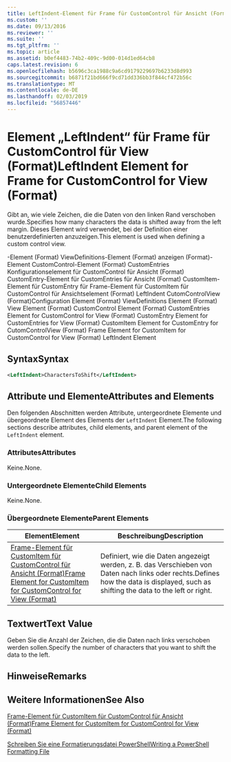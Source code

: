 ```yaml
---
title: LeftIndent-Element für Frame für CustomControl für Ansicht (Format) | Microsoft-Dokumentation
ms.custom: ''
ms.date: 09/13/2016
ms.reviewer: ''
ms.suite: ''
ms.tgt_pltfrm: ''
ms.topic: article
ms.assetid: b0ef4483-74b2-409c-9d00-014d1ed64cb8
caps.latest.revision: 6
ms.openlocfilehash: b5696c3ca1988c9a6cd9179229697b6233d8d993
ms.sourcegitcommit: b6871f21bd666f9cd71dd336bb3f844cf472b56c
ms.translationtype: MT
ms.contentlocale: de-DE
ms.lasthandoff: 02/03/2019
ms.locfileid: "56857446"
---
```

# <a name="leftindent-element-for-frame-for-customcontrol-for-view-format"></a><span data-ttu-id="3447e-102">Element „LeftIndent“ für Frame für CustomControl für View (Format)</span><span class="sxs-lookup"><span data-stu-id="3447e-102">LeftIndent Element for Frame for CustomControl for View (Format)</span></span>

<span data-ttu-id="3447e-103">Gibt an, wie viele Zeichen, die die Daten von den linken Rand verschoben wurde.</span><span class="sxs-lookup"><span data-stu-id="3447e-103">Specifies how many characters the data is shifted away from the left margin.</span></span> <span data-ttu-id="3447e-104">Dieses Element wird verwendet, bei der Definition einer benutzerdefinierten anzuzeigen.</span><span class="sxs-lookup"><span data-stu-id="3447e-104">This element is used when defining a custom control view.</span></span>

<span data-ttu-id="3447e-105">-Element (Format) ViewDefinitions-Element (Format) anzeigen (Format)-Element CustomControl-Element (Format) CustomEntries Konfigurationselement für CustomControl für Ansicht (Format) CustomEntry-Element für CustomEntries für Ansicht (Format) CustomItem-Element für CustomEntry für Frame-Element für CustomItem für CustomControl für Ansichtselement (Format) LeftIndent CutomControlView (Format)</span><span class="sxs-lookup"><span data-stu-id="3447e-105">Configuration Element (Format) ViewDefinitions Element (Format) View Element (Format) CustomControl Element (Format) CustomEntries Element for CustomControl for View (Format) CustomEntry Element for CustomEntries for View (Format) CustomItem Element for CustomEntry for CutomControlView (Format) Frame Element for CustomItem for CustomControl for View (Format) LeftIndent Element</span></span>

## <a name="syntax"></a><span data-ttu-id="3447e-106">Syntax</span><span class="sxs-lookup"><span data-stu-id="3447e-106">Syntax</span></span>

```xml
<LeftIndent>CharactersToShift</LeftIndent>
```

## <a name="attributes-and-elements"></a><span data-ttu-id="3447e-107">Attribute und Elemente</span><span class="sxs-lookup"><span data-stu-id="3447e-107">Attributes and Elements</span></span>

<span data-ttu-id="3447e-108">Den folgenden Abschnitten werden Attribute, untergeordnete Elemente und übergeordnete Element des Elements der `LeftIndent` Element.</span><span class="sxs-lookup"><span data-stu-id="3447e-108">The following sections describe attributes, child elements, and parent element of the `LeftIndent` element.</span></span>

### <a name="attributes"></a><span data-ttu-id="3447e-109">Attributes</span><span class="sxs-lookup"><span data-stu-id="3447e-109">Attributes</span></span>

<span data-ttu-id="3447e-110">Keine.</span><span class="sxs-lookup"><span data-stu-id="3447e-110">None.</span></span>

### <a name="child-elements"></a><span data-ttu-id="3447e-111">Untergeordnete Elemente</span><span class="sxs-lookup"><span data-stu-id="3447e-111">Child Elements</span></span>

<span data-ttu-id="3447e-112">Keine.</span><span class="sxs-lookup"><span data-stu-id="3447e-112">None.</span></span>

### <a name="parent-elements"></a><span data-ttu-id="3447e-113">Übergeordnete Elemente</span><span class="sxs-lookup"><span data-stu-id="3447e-113">Parent Elements</span></span>

|<span data-ttu-id="3447e-114">Element</span><span class="sxs-lookup"><span data-stu-id="3447e-114">Element</span></span>|<span data-ttu-id="3447e-115">Beschreibung</span><span class="sxs-lookup"><span data-stu-id="3447e-115">Description</span></span>|
|-------------|-----------------|
|[<span data-ttu-id="3447e-116">Frame-Element für CustomItem für CustomControl für Ansicht (Format)</span><span class="sxs-lookup"><span data-stu-id="3447e-116">Frame Element for CustomItem for CustomControl for View (Format)</span></span>](./frame-element-for-customitem-for-customcontrol-for-view-format.md)|<span data-ttu-id="3447e-117">Definiert, wie die Daten angezeigt werden, z. B. das Verschieben von Daten nach links oder rechts.</span><span class="sxs-lookup"><span data-stu-id="3447e-117">Defines how the data is displayed, such as shifting the data to the left or right.</span></span>|

## <a name="text-value"></a><span data-ttu-id="3447e-118">Textwert</span><span class="sxs-lookup"><span data-stu-id="3447e-118">Text Value</span></span>

<span data-ttu-id="3447e-119">Geben Sie die Anzahl der Zeichen, die die Daten nach links verschoben werden sollen.</span><span class="sxs-lookup"><span data-stu-id="3447e-119">Specify the number of characters that you want to shift the data to the left.</span></span>

## <a name="remarks"></a><span data-ttu-id="3447e-120">Hinweise</span><span class="sxs-lookup"><span data-stu-id="3447e-120">Remarks</span></span>

## <a name="see-also"></a><span data-ttu-id="3447e-121">Weitere Informationen</span><span class="sxs-lookup"><span data-stu-id="3447e-121">See Also</span></span>

[<span data-ttu-id="3447e-122">Frame-Element für CustomItem für CustomControl für Ansicht (Format)</span><span class="sxs-lookup"><span data-stu-id="3447e-122">Frame Element for CustomItem for CustomControl for View (Format)</span></span>](./frame-element-for-customitem-for-customcontrol-for-view-format.md)

[<span data-ttu-id="3447e-123">Schreiben Sie eine Formatierungsdatei PowerShell</span><span class="sxs-lookup"><span data-stu-id="3447e-123">Writing a PowerShell Formatting File</span></span>](./writing-a-powershell-formatting-file.md)
